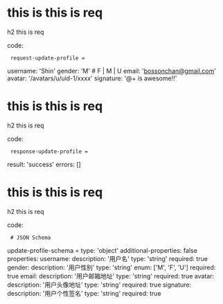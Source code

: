 # this is this is req

h2 this is req

code:

     request-update-profile =
  username: 'Shin'
  gender: 'M' # F | M | U
  email: 'bossonchan@gmail.com'
  avatar: '/avatars/u/uid-1/xxxx'
  signature: '@+ is awesome!!'


# this is this is req

h2 this is req

code:

     response-update-profile =
  result: 'success'
  errors: []


# this is this is req

h2 this is req

code:

     # JSON Schema
update-profile-schema =
  type: 'object'
  additional-properties: false
  properties:
    username:
      description: '用户名'
      type: 'string'
      required: true
    gender: 
      description: '用户性别'
      type: 'string'
      enum: ['M', 'F', 'U']
      required: true
    email:
      description: '用户邮箱地址'
      type: 'string'
      required: true
    avatar:
      description: '用户头像地址'
      type: 'string'
      required: true
    signature: 
      description: '用户个性签名'
      type: 'string'
      required: true


